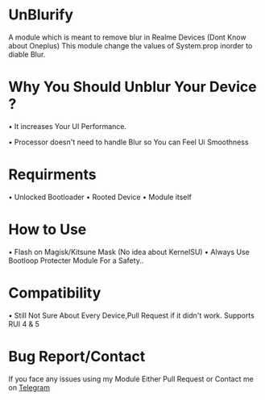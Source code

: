 # UnBlurify
A module which is meant to remove blur in Realme Devices (Dont Know about Oneplus) This module change the values of System.prop inorder to diable Blur.

# Why You Should Unblur Your Device ?

• It increases Your UI Performance.

• Processor doesn't need to handle Blur so You can Feel Ui Smoothness 

# Requirments
• Unlocked Bootloader
• Rooted Device
• Module itself

# How to Use
• Flash on Magisk/Kitsune Mask (No idea about KernelSU)
• Always Use Bootloop Protecter Module For a Safety..
 

# Compatibility
• Still Not Sure About Every Device,Pull Request if it didn't work. Supports RUI 4 & 5

# Bug Report/Contact 

If you face any issues using my Module Either Pull Request or Contact me on [Telegram](https://telegram.me/KartrexOfficial) 
